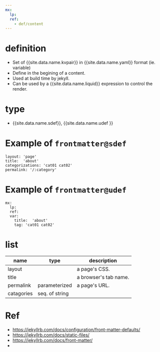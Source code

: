 ```yaml
---
mx:
  lp:
  ref:
    - def/content
---
```




# definition
- Set of {{site.data.name.kvpair}} in {{site.data.name.yaml}} format (ie. variable)
- Define in the begining of a content.
- Used at build time by jekyll.
- Can be used by a {{site.data.name.liquid}} expression to control the render.

# type
- {{site.data.name.sdef}}, {{site.data.name.udef }}

# Example of `frontmatter@sdef` 
```shell
layout: 'page'
title:  'about'
categorizations: 'cat01 cat02'
permalink: '/:category'
```

# Example of `frontmatter@udef`
```shell
mx: 
  lp:
  ref:
  var:
    title:  'about'
    tag: 'cat01 cat02'
```

# list
|name|type|description|
|-|-|-|
|layout||a page's CSS.|
|title||a browser's tab name.|
|permalink|parameterized|a page's URL.|
|catagories|seq. of string|

# Ref
- https://jekyllrb.com/docs/configuration/front-matter-defaults/
- https://jekyllrb.com/docs/static-files/
- https://jekyllrb.com/docs/front-matter/
- 